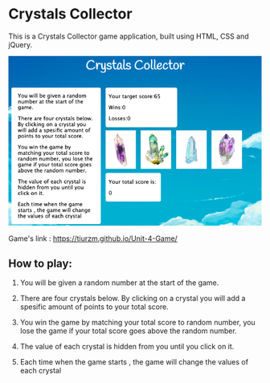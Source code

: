 # Crystals Collector

This is a Crystals Collector game application, built using HTML, CSS and jQuery.

![Home Page](./assets/images/cr.png)


Game's link : https://tiurzm.github.io/Unit-4-Game/


## How to play: 

1. You will be given a random number at the start of the game.

2. There are four crystals below. By clicking on a crystal you will add a spesific amount of points to your total score.

3. You win the game by matching your total score to random number, you lose the game if your total score goes above the random number.

4. The value of each crystal is hidden from you until you click on it.

5. Each time when the game starts , the game will change the values of each crystal

